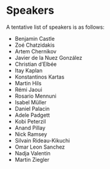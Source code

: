 <html>

<head> 
<h1>Speakers</h1>
</head>

<body>
<p>A tentative list of speakers is as follows:</p>

<ul> 
<li>Benjamin Castle</li>
<li>Zoé Chatzidakis</li>
<li>Artem Chernikov</li>
<li>Javier de la Nuez González</li>
<li>Christian d’Elbée</li>
<li>Itay Kaplan</li>
<li>Konstantinos Kartas</li>
<li>Martin Hils</li>
<li>Rémi Jaoui</li>
<li>Rosario Mennuni</li>
<li>Isabel M&uuml;ller</li>
<li>Daniel Palacin</li>
<li>Adele Padgett</li>
<li>Kobi Peterzil</li>
<li>Anand Pillay</li>
<li>Nick Ramsey</li>
<li>Silvain Rideau-Kikuchi</li>
<li>Omar Leon Sanchez</li>
<li>Nadja Valentin</li>
<li>Martin Ziegler</li>
</ul>
</body>
<html>

